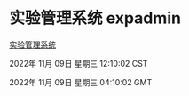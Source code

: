# 实验管理系统 expadmin
[实验管理系统](http://59.174.11.233:56808/expadmin-782313d2-e1b1-4ea7-932e-3a55e6a1a4d0/)

2022年 11月 09日 星期三 12:10:02 CST

2022年 11月 09日 星期三 04:10:02 GMT
